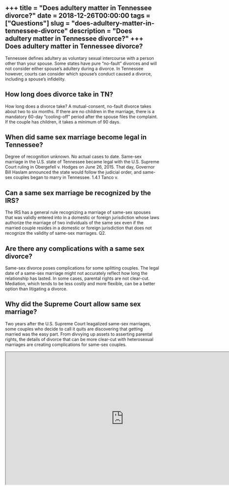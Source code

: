 +++
title = "Does adultery matter in Tennessee divorce?"
date = 2018-12-26T00:00:00
tags = ["Questions"]
slug = "does-adultery-matter-in-tennessee-divorce"
description = "Does adultery matter in Tennessee divorce?"
+++
Does adultery matter in Tennessee divorce?
------------------------------------------

Tennessee defines adultery as voluntary sexual intercourse with a person other than your spouse. Some states have pure “no-fault” divorces and will not consider either spouse’s adultery during a divorce. In Tennessee however, courts can consider which spouse’s conduct caused a divorce, including a spouse’s infidelity.

How long does divorce take in TN?
---------------------------------

How long does a divorce take? A mutual-consent, no-fault divorce takes about two to six months. If there are no children in the marriage, there is a mandatory 60-day “cooling-off” period after the spouse files the complaint. If the couple has children, it takes a minimum of 90 days.

When did same sex marriage become legal in Tennessee?
-----------------------------------------------------

Degree of recognition unknown. No actual cases to date. Same-sex marriage in the U.S. state of Tennessee became legal with the U.S. Supreme Court ruling in Obergefell v. Hodges on June 26, 2015. That day, Governor Bill Haslam announced the state would follow the judicial order, and same-sex couples began to marry in Tennessee. 1.4.1 Tanco v.

Can a same sex marriage be recognized by the IRS?
-------------------------------------------------

The IRS has a general rule recognizing a marriage of same-sex spouses that was validly entered into in a domestic or foreign jurisdiction whose laws authorize the marriage of two individuals of the same sex even if the married couple resides in a domestic or foreign jurisdiction that does not recognize the validity of same-sex marriages. Q2.

Are there any complications with a same sex divorce?
----------------------------------------------------

Same-sex divorce poses complications for some splitting couples. The legal date of a same-sex marriage might not accurately reflect how long the relationship has lasted. In some cases, parental rights are not clear-cut. Mediation, which tends to be less costly and more flexible, can be a better option than litigating a divorce.

Why did the Supreme Court allow same sex marriage?
--------------------------------------------------

Two years after the U.S. Supreme Court leagalized same-sex marriages, some couples who decide to call it quits are discovering that getting married was the easy part. From divvying up assets to asserting parental rights, the details of divorce that can be more clear-cut with heterosexual marriages are creating complications for same-sex couples.

<iframe allow="accelerometer; autoplay; clipboard-write; encrypted-media; gyroscope; picture-in-picture" allowfullscreen="" class="__youtube_prefs__  epyt-is-override  no-lazyload" data-no-lazy="1" data-origheight="433" data-origwidth="770" data-skipgform_ajax_framebjll="" height="433" id="_ytid_34370" loading="lazy" src="https://www.youtube.com/embed/mPNEoSN3T08?enablejsapi=1&autoplay=0&cc_load_policy=0&cc_lang_pref=&iv_load_policy=1&loop=0&modestbranding=0&rel=1&fs=1&playsinline=0&autohide=2&theme=dark&color=red&controls=1&" title="YouTube player" width="770"></iframe>